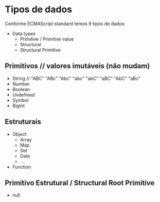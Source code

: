 # Tipos de dados

Conforme ECMAScript standard temos 9 tipos de dados:

* Data types
    * Primitive / Primitive value
    * Structural
    * Structural Primitive

## Primitivos // valores imutáveis (não mudam)

* String // "ABC" "ABc" "Abc" "abc" "abC" "aBC" "AbC" "aBc"
* Number
* Boolean
* Undefined
* Symbol
* BigInt

## Estruturais

* Object
    * Array
    * Map
    * Set
    * Date
    * ...
* Function

## Primitivo Estrutural / Structural Root Primitive

* null